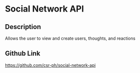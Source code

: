 # Social Network API

## Description

Allows the user to view and create users, thoughts, and reactions

## Github Link

https://github.com/csr-ph/social-network-api
